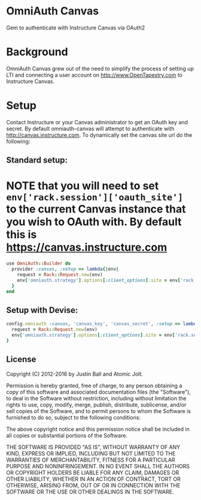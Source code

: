 # OmniAuth Canvas
Gem to authenticate with Instructure Canvas via OAuth2

# Background
OmniAuth Canvas grew out of the need to simplify the process of setting up LTI and connecting a user account on
http://www.OpenTapestry.com to Instructure Canvas.

# Setup
Contact Instructure or your Canvas administrator to get an OAuth key and secret. By default omniauth-canvas will attempt to
authenticate with http://canvas.instructure.com. To dynamically set the canvas site url do the following:

## Standard setup:

  # NOTE that you will need to set `env['rack.session']['oauth_site']` to the current Canvas instance that you wish to OAuth with. By default this is https://canvas.instructure.com

  ```ruby
  use OmniAuth::Builder do
    provider :canvas, :setup => lambda{|env|
      request = Rack::Request.new(env)
      env['omniauth.strategy'].options[:client_options].site = env['rack.session']['oauth_site']
    }
  end
  ```

## Setup with Devise:

  ```ruby
  config.omniauth :canvas, 'canvas_key', 'canvas_secret', :setup => lambda{|env|
    request = Rack::Request.new(env)
    env['omniauth.strategy'].options[:client_options].site = env['rack.session']['oauth_site']
  }
  ```

## License

Copyright (C) 2012-2016 by Justin Ball and Atomic Jolt.

Permission is hereby granted, free of charge, to any person obtaining a copy
of this software and associated documentation files (the "Software"), to deal
in the Software without restriction, including without limitation the rights
to use, copy, modify, merge, publish, distribute, sublicense, and/or sell
copies of the Software, and to permit persons to whom the Software is
furnished to do so, subject to the following conditions:

The above copyright notice and this permission notice shall be included in
all copies or substantial portions of the Software.

THE SOFTWARE IS PROVIDED "AS IS", WITHOUT WARRANTY OF ANY KIND, EXPRESS OR
IMPLIED, INCLUDING BUT NOT LIMITED TO THE WARRANTIES OF MERCHANTABILITY,
FITNESS FOR A PARTICULAR PURPOSE AND NONINFRINGEMENT. IN NO EVENT SHALL THE
AUTHORS OR COPYRIGHT HOLDERS BE LIABLE FOR ANY CLAIM, DAMAGES OR OTHER
LIABILITY, WHETHER IN AN ACTION OF CONTRACT, TORT OR OTHERWISE, ARISING FROM,
OUT OF OR IN CONNECTION WITH THE SOFTWARE OR THE USE OR OTHER DEALINGS IN
THE SOFTWARE.
